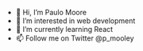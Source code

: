 - 👋 Hi, I’m Paulo Moore
- 👀 I’m interested in web development
- 🌱 I’m currently learning React
- 📫 Follow me on Twitter @p_mooley
